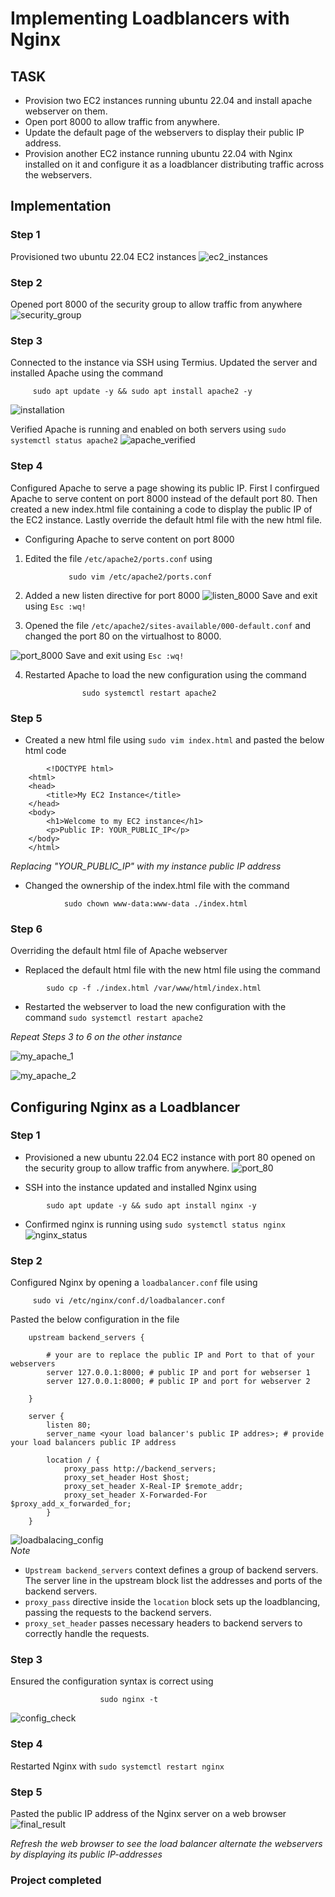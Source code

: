 # Implementing Loadblancers with Nginx

## TASK

-   Provision two EC2 instances running ubuntu 22.04 and install apache webserver on them. 
-   Open port 8000 to allow traffic from anywhere. 
-   Update the default page of the webservers to display their public IP address.
-   Provision another EC2 instance running ubuntu 22.04 with Nginx installed on it and configure it as a loadblancer distributing traffic across the webservers.

## Implementation
### Step 1
Provisioned two ubuntu 22.04 EC2 instances
![ec2_instances](./images/ec2_instances.png)

### Step 2
Opened port 8000 of the security group to allow traffic from anywhere
![security_group](./images/security_group.png)

### Step 3
Connected to the instance via SSH using Termius. Updated the server and installed Apache using the command
>
         sudo apt update -y && sudo apt install apache2 -y

![installation](./images/installation.png)

Verified Apache is running and enabled on both servers using `sudo systemctl status apache2`
![apache_verified](./images/apache_verified.png)

### Step 4
Configured Apache to serve a page showing its public IP. First I confirgued Apache to serve content on port 8000 instead of the default port 80. Then created a new index.html file containing a code to display the public IP of the EC2 instance. Lastly override the default html file with the new html file.
- Configuring Apache to serve content on port 8000
1.  Edited the file `/etc/apache2/ports.conf` using
>
                 sudo vim /etc/apache2/ports.conf
2.  Added a new listen directive for port 8000
![listen_8000](./images/listen_8000.png)
Save and exit using `Esc :wq!`


3.  Opened the file `/etc/apache2/sites-available/000-default.conf` and changed the port 80 on the virtualhost to 8000.

![port_8000](./images/port_8000.png)
Save and exit using `Esc :wq!`

4.  Restarted Apache to load the new configuration using the command
>
                    sudo systemctl restart apache2

### Step 5
- Created a new html file using `sudo vim index.html` and pasted the below html code
>
            <!DOCTYPE html>
        <html>
        <head>
            <title>My EC2 Instance</title>
        </head>
        <body>
            <h1>Welcome to my EC2 instance</h1>
            <p>Public IP: YOUR_PUBLIC_IP</p>
        </body>
        </html>

*Replacing "YOUR_PUBLIC_IP" with  my instance public IP address*

- Changed the ownership of the index.html file with the command 
>
                sudo chown www-data:www-data ./index.html

### Step 6
Overriding the default html file of Apache webserver
- Replaced the default html file with the new html file using the command
>   
            sudo cp -f ./index.html /var/www/html/index.html

- Restarted the webserver to load the new configuration with the command `sudo systemctl restart apache2`

*Repeat Steps 3 to 6 on the other instance*

![my_apache_1](./images/my_apache_1.png)

![my_apache_2](./images/my_apache_2.png)

## Configuring Nginx as a Loadblancer
### Step 1
- Provisioned a new ubuntu 22.04 EC2 instance with port 80 opened on the security group to allow traffic from anywhere.
![port_80](./images/loadbalancer_SG.png)

- SSH into the instance updated and installed Nginx using 
>
            sudo apt update -y && sudo apt install nginx -y 

- Confirmed nginx is running using `sudo systemctl status nginx`
![nginx_status](./images/nginx_status.png)

### Step 2
Configured Nginx by opening a `loadbalancer.conf` file using 
>
         sudo vi /etc/nginx/conf.d/loadbalancer.conf

Pasted the below configuration in the file
>
            
        upstream backend_servers {

            # your are to replace the public IP and Port to that of your webservers
            server 127.0.0.1:8000; # public IP and port for webserser 1
            server 127.0.0.1:8000; # public IP and port for webserver 2

        }

        server {
            listen 80;
            server_name <your load balancer's public IP addres>; # provide your load balancers public IP address

            location / {
                proxy_pass http://backend_servers;
                proxy_set_header Host $host;
                proxy_set_header X-Real-IP $remote_addr;
                proxy_set_header X-Forwarded-For $proxy_add_x_forwarded_for;
            }
        }
![loadbalacing_config](./images/loadbalacing_config.png)    
*Note*
- `Upstream backend_servers` context defines a group of backend servers. The server line in the upstream block list the addresses and ports of the backend servers.
- `proxy_pass` directive inside the `location` block sets up the loadblancing, passing the requests to the backend servers.
- `proxy_set_header` passes necessary headers to backend servers to correctly handle the requests.

### Step 3
Ensured the configuration syntax is correct using
>
                        sudo nginx -t
![config_check](./images/config_check.png)

### Step 4
Restarted Nginx with `sudo systemctl restart nginx`

### Step 5
Pasted the public IP address of the Nginx server on a web browser
![final_result](./images/final_result.png)

*Refresh the web browser to see the load balancer alternate the webservers by displaying its public IP-addresses*

### Project completed 